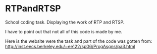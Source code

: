 # RTPandRTSP
School coding task. Displaying the work of RTP and RTSP.

I have to point out that not all of this code is made by me. 

Here is the website were the task and part of the code was gotten from: http://inst.eecs.berkeley.edu/~ee122/sp06/ProgAsgns/pa3.html
